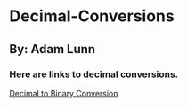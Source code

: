 # Decimal-Conversions
## By: Adam Lunn

### Here are links to decimal conversions.
[Decimal to Binary Conversion](Decimal-Binary-Conversion.md) 
